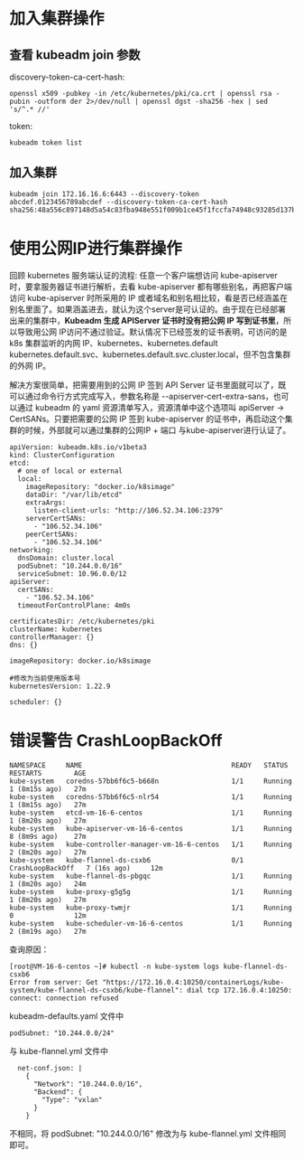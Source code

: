
# 加入集群操作

## 查看 kubeadm join 参数


discovery-token-ca-cert-hash:
```
openssl x509 -pubkey -in /etc/kubernetes/pki/ca.crt | openssl rsa -pubin -outform der 2>/dev/null | openssl dgst -sha256 -hex | sed 's/^.* //'
```

token:
```
kubeadm token list
```

## 加入集群

```
kubeadm join 172.16.16.6:6443 --discovery-token abcdef.0123456789abcdef --discovery-token-ca-cert-hash sha256:48a556c897148d5a54c83fba948e551f009b1ce45f1fccfa74948c93285d137b
```

# 使用公网IP进行集群操作

回顾 kubernetes 服务端认证的流程: 任意一个客户端想访问 kube-apiserver 时，要拿服务器证书进行解析，去看 kube-apiserver 都有哪些别名，再把客户端访问 kube-apiserver 时所采用的 IP 或者域名和别名相比较，看是否已经涵盖在别名里面了。如果涵盖进去，就认为这个server是可认证的。由于现在已经部署出来的集群中，**Kubeadm 生成 APIServer 证书时没有把公网 IP 写到证书里**，所以导致用公网 IP访问不通过验证。默认情况下已经签发的证书表明，可访问的是 k8s 集群监听的内网 IP、kubernetes、kubernetes.default kubernetes.default.svc、kubernetes.default.svc.cluster.local，但不包含集群的外网 IP。

解决方案很简单，把需要用到的公网 IP 签到 API Server 证书里面就可以了，既可以通过命令行方式完成写入，参数名称是 --apiserver-cert-extra-sans，也可以通过 kubeadm 的 yaml 资源清单写入，资源清单中这个选项叫 apiServer -> CertSANs。只要把需要的公网 IP 签到 kube-apiserver 的证书中，再启动这个集群的时候，外部就可以通过集群的公网IP + 端口 与kube-apiserver进行认证了。


```
apiVersion: kubeadm.k8s.io/v1beta3
kind: ClusterConfiguration
etcd:
  # one of local or external
  local:
    imageRepository: "docker.io/k8simage"
    dataDir: "/var/lib/etcd"
    extraArgs:
      listen-client-urls: "http://106.52.34.106:2379"
    serverCertSANs:
      - "106.52.34.106"
    peerCertSANs:
      - "106.52.34.106"
networking:
  dnsDomain: cluster.local
  podSubnet: "10.244.0.0/16"
  serviceSubnet: 10.96.0.0/12
apiServer:
  certSANs:
    - "106.52.34.106"
  timeoutForControlPlane: 4m0s

certificatesDir: /etc/kubernetes/pki
clusterName: kubernetes
controllerManager: {}
dns: {}

imageRepository: docker.io/k8simage

#修改为当前使用版本号
kubernetesVersion: 1.22.9

scheduler: {}
```


# 错误警告 CrashLoopBackOff

```
NAMESPACE     NAME                                     READY   STATUS             RESTARTS        AGE
kube-system   coredns-57bb6f6c5-b668n                  1/1     Running            1 (8m15s ago)   27m
kube-system   coredns-57bb6f6c5-nlr54                  1/1     Running            1 (8m15s ago)   27m
kube-system   etcd-vm-16-6-centos                      1/1     Running            1 (8m20s ago)   27m
kube-system   kube-apiserver-vm-16-6-centos            1/1     Running            8 (8m9s ago)    27m
kube-system   kube-controller-manager-vm-16-6-centos   1/1     Running            2 (8m20s ago)   27m
kube-system   kube-flannel-ds-csxb6                    0/1     CrashLoopBackOff   7 (16s ago)     12m
kube-system   kube-flannel-ds-pbgqc                    1/1     Running            1 (8m20s ago)   24m
kube-system   kube-proxy-g5g5g                         1/1     Running            1 (8m20s ago)   27m
kube-system   kube-proxy-twmjr                         1/1     Running            0               12m
kube-system   kube-scheduler-vm-16-6-centos            1/1     Running            2 (8m19s ago)   27m
```

查询原因：


```
[root@VM-16-6-centos ~]# kubectl -n kube-system logs kube-flannel-ds-csxb6
Error from server: Get "https://172.16.0.4:10250/containerLogs/kube-system/kube-flannel-ds-csxb6/kube-flannel": dial tcp 172.16.0.4:10250: connect: connection refused
```

kubeadm-defaults.yaml 文件中 
```
podSubnet: "10.244.0.0/24" 
```
与 kube-flannel.yml 文件中
```
  net-conf.json: |
    {
      "Network": "10.244.0.0/16",
      "Backend": {
        "Type": "vxlan"
      }
    }
```
不相同，将 podSubnet: "10.244.0.0/16" 修改为与 kube-flannel.yml 文件相同即可。


 